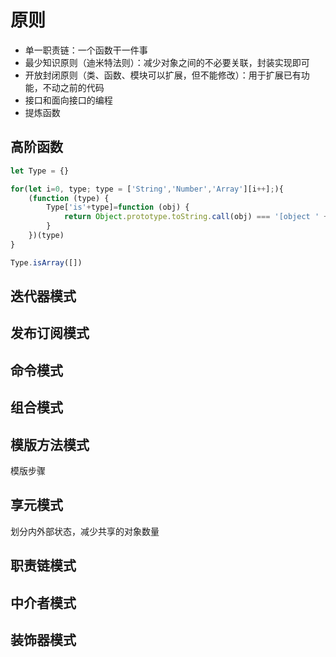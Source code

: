 # 原则 
- 单一职责链：一个函数干一件事
- 最少知识原则（迪米特法则）：减少对象之间的不必要关联，封装实现即可
- 开放封闭原则（类、函数、模块可以扩展，但不能修改）：用于扩展已有功能，不动之前的代码
- 接口和面向接口的编程
- 提炼函数
  
## 高阶函数
```js
let Type = {}

for(let i=0, type; type = ['String','Number','Array'][i++];){
    (function (type) {
        Type['is'+type]=function (obj) {
            return Object.prototype.toString.call(obj) === '[object ' +type+']'
        }
    })(type)
}

Type.isArray([])
```






## 迭代器模式

## 发布订阅模式

## 命令模式

## 组合模式

## 模版方法模式
模版步骤

## 享元模式
划分内外部状态，减少共享的对象数量

## 职责链模式

## 中介者模式

## 装饰器模式
